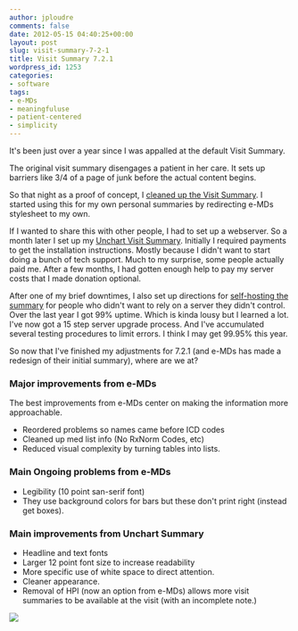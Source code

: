 ```yaml
---
author: jploudre
comments: false
date: 2012-05-15 04:40:25+00:00
layout: post
slug: visit-summary-7-2-1
title: Visit Summary 7.2.1
wordpress_id: 1253
categories:
- software
tags:
- e-MDs
- meaningfuluse
- patient-centered
- simplicity
---
```


It's been just over a year since I was appalled at the default Visit Summary.

The original visit summary disengages a patient in her care. It sets up barriers like 3/4 of a page of junk before the actual content begins.

So that night as a proof of concept, I [cleaned up the Visit Summary](http://unchart.com/2011/visit-summary-cleanup-1-0/). I started using this for my own personal summaries by redirecting e-MDs stylesheet to my own. 

If I wanted to share this with other people, I had to set up a webserver. So a month later I set up my [Unchart Visit Summary](http://unchart.com/unchart-visit-summary/). Initially I required payments to get the installation instructions. Mostly because I didn't want to start doing a bunch of tech support. Much to my surprise, some people actually paid me. After a few months, I had gotten enough help to pay my server costs that I made donation optional.

After one of my brief downtimes, I also set up directions for [self-hosting the summary](http://unchart.com/2011/visit-summary-self-hosting/) for people who didn't want to rely on a server they didn't control. Over the last year I got 99% uptime. Which is kinda lousy but I learned a lot. I've now got a 15 step server upgrade process. And I've accumulated several testing procedures to limit errors. I think I may get 99.95% this year.

So now that I've finished my adjustments for 7.2.1 (and e-MDs has made a redesign of their initial summary), where are we at?

### Major improvements from e-MDs

The best improvements from e-MDs center on making the information more approachable.

* Reordered problems so names came before ICD codes
* Cleaned up med list info (No RxNorm Codes, etc)
* Reduced visual complexity by turning tables into lists.

### Main Ongoing problems from e-MDs

* Legibility (10 point san-serif font)
* They use background colors for bars but these don't print right (instead get boxes).

### Main improvements from Unchart Summary

* Headline and text fonts
* Larger 12 point font size to increase readability
* More specific use of white space to direct attention. 
* Cleaner appearance. 
* Removal of HPI (now an option from e-MDs) allows more visit summaries to be available at the visit (with an incomplete note.)

![](http://unchart.com/wp-content/uploads/2012/05/Screen-Shot-2012-05-14-at-9.33.56-PM.png)
